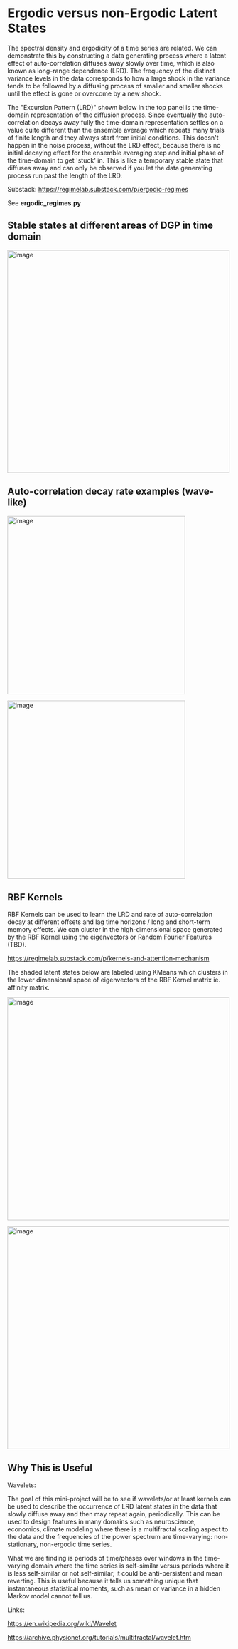 # Ergodic versus non-Ergodic Latent States 

The spectral density and ergodicity of a time series are related. We can demonstrate this by constructing a data generating process where a latent effect of auto-correlation diffuses away slowly over time, which is also known as long-range dependence (LRD). The frequency of the distinct variance levels in the data corresponds to how a large shock in the variance tends to be followed by a diffusing process of smaller and smaller shocks until the effect is gone or overcome by a new shock. 

The "Excursion Pattern (LRD)" shown below in the top panel is the time-domain representation of the diffusion process. Since eventually the auto-correlation decays away fully the time-domain representation settles on a value quite different than the ensemble average which repeats many trials of finite length and they always start from initial conditions. This doesn't happen in the noise process, without the LRD effect, because there is no initial decaying effect for the ensemble averaging step and initial phase of the time-domain to get 'stuck' in. This is like a temporary stable state that diffuses away and can only be observed if you let the data generating process run past the length of the LRD. 

Substack: https://regimelab.substack.com/p/ergodic-regimes

See <b>ergodic_regimes.py</b>

## Stable states at different areas of DGP in time domain

<img width="500" alt="image" src="https://github.com/regime-lab/power-spectral-density/assets/114866071/a4e4912f-35c3-40b7-af63-75127d6934b7">

## Auto-correlation decay rate examples (wave-like)

<img width="400" alt="image" src="https://github.com/regime-lab/power-spectral-density/assets/114866071/eb587428-b045-4207-a60b-e92857a10a1f"><br/>

<img width="400" alt="image" src="https://github.com/regime-lab/power-spectral-density/assets/114866071/2fd1fa9e-7476-4d88-bd36-240f3be0a8f3">

## RBF Kernels

RBF Kernels can be used to learn the LRD and rate of auto-correlation decay at different offsets and lag time horizons / long and short-term memory effects. We can cluster in the high-dimensional space generated by the RBF Kernel using the eigenvectors or Random Fourier Features (TBD). 

https://regimelab.substack.com/p/kernels-and-attention-mechanism

The shaded latent states below are labeled using KMeans which clusters in the lower dimensional space of eigenvectors of the RBF Kernel matrix ie. affinity matrix.

<img width="500" alt="image" src="https://github.com/regime-lab/power-spectral-density/assets/114866071/bcb44216-3d87-4afb-85d6-c016f0c5e4f9"><br/>

<img width="500" alt="image" src="https://github.com/regime-lab/power-spectral-density/assets/114866071/74ab2b84-5506-4fc7-897e-2f19a3358350">

## Why This is Useful 

Wavelets: 

The goal of this mini-project will be to see if wavelets/or at least kernels can be used to describe the occurrence of LRD latent states in the data that slowly diffuse away and then may repeat again, periodically. This can be used to design features in many domains such as neuroscience, economics, climate modeling where there is a multifractal scaling aspect to the data and the frequencies of the power spectrum are time-varying: non-stationary, non-ergodic time series. 

What we are finding is periods of time/phases over windows in the time-varying domain where the time series is self-similar versus periods where it is less self-similar or not self-similar, it could be anti-persistent and mean reverting. This is useful because it tells us something unique that instantaneous statistical moments, such as mean or variance in a hidden Markov model cannot tell us. 

Links:

https://en.wikipedia.org/wiki/Wavelet

https://archive.physionet.org/tutorials/multifractal/wavelet.htm
